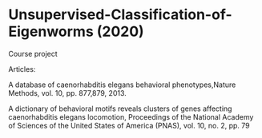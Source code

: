 # Unsupervised-Classification-of-Eigenworms (2020)

Course project

Articles:

A database of caenorhabditis elegans behavioral phenotypes,Nature Methods, vol. 10, pp. 877,879, 2013.

A dictionary of behavioral motifs reveals clusters of genes affecting caenorhabditis elegans locomotion, Proceedings of the National Academy of Sciences of the United States of America (PNAS), vol. 10, no. 2, pp. 79
